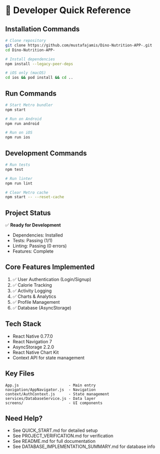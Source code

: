 # 🎯 Developer Quick Reference

## Installation Commands

```bash
# Clone repository
git clone https://github.com/mustafajamis/Dino-Nutrition-APP-.git
cd Dino-Nutrition-APP-

# Install dependencies
npm install --legacy-peer-deps

# iOS only (macOS)
cd ios && pod install && cd ..
```

## Run Commands

```bash
# Start Metro bundler
npm start

# Run on Android
npm run android

# Run on iOS
npm run ios
```

## Development Commands

```bash
# Run tests
npm test

# Run linter
npm run lint

# Clear Metro cache
npm start -- --reset-cache
```

## Project Status

✅ **Ready for Development**
- Dependencies: Installed
- Tests: Passing (1/1)
- Linting: Passing (0 errors)
- Features: Complete

## Core Features Implemented

1. ✅ User Authentication (Login/Signup)
2. ✅ Calorie Tracking
3. ✅ Activity Logging
4. ✅ Charts & Analytics
5. ✅ Profile Management
6. ✅ Database (AsyncStorage)

## Tech Stack

- React Native 0.77.0
- React Navigation 7
- AsyncStorage 2.2.0
- React Native Chart Kit
- Context API for state management

## Key Files

```
App.js                      - Main entry
navigation/AppNavigator.js  - Navigation
context/AuthContext.js      - State management
services/DatabaseService.js - Data layer
screens/                    - UI components
```

## Need Help?

- See QUICK_START.md for detailed setup
- See PROJECT_VERIFICATION.md for verification
- See README.md for full documentation
- See DATABASE_IMPLEMENTATION_SUMMARY.md for database info
